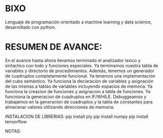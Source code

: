 # BIXO
Lenguaje de programación orientado a machine learning y data science, desarrollado con python.

# RESUMEN DE AVANCE:
En el avance hasta ahora llevamos terminado el analizador lexico y sintactico con todo y funciones especiales. Ya terminamos nuestra tabla de variables y directorio de procedimientos. Además, tenemos un generador de cuadruplos completamente funcional. Ya tenemos una implementación del cubo semántico. Ya funciona la declaración de variables y asignación de las mismas a tablas de variables incluyendo espacios de memoria. Ya funciona la creacion de funciones y asignacion a tabla de funciones. Ya funcniona la generacion de cuadruplos en IF/WHILE.
Debuggeamos y trabajamos en la generacion de cuadruplos y la tabla de constantes para almacenar valores utilizando direcciones de memoria.



INSTALACION DE LIBRERIAS:
pip install ply
pip install numpy
pip install tensorflow



NOTAS:
